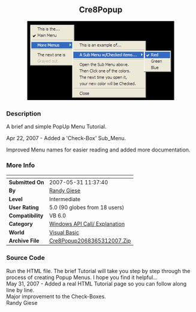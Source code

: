 ﻿<div align="center">

## Cre8Popup

<img src="PIC20074221322114528.Jpg">
</div>

### Description

A brief and simple PopUp Menu Tutorial.<br>

Apr 22, 2007 - Added a 'Check-Box' Sub_Menu.

Improved Menu names for easier reading and added more documentation.
 
### More Info
 


<span>             |<span>
---                |---
**Submitted On**   |2007-05-31 11:37:40
**By**             |[Randy Giese](https://github.com/Planet-Source-Code/PSCIndex/blob/master/ByAuthor/randy-giese.md)
**Level**          |Intermediate
**User Rating**    |5.0 (90 globes from 18 users)
**Compatibility**  |VB 6\.0
**Category**       |[Windows API Call/ Explanation](https://github.com/Planet-Source-Code/PSCIndex/blob/master/ByCategory/windows-api-call-explanation__1-39.md)
**World**          |[Visual Basic](https://github.com/Planet-Source-Code/PSCIndex/blob/master/ByWorld/visual-basic.md)
**Archive File**   |[Cre8Popup2068365312007\.Zip](https://github.com/Planet-Source-Code/randy-giese-cre8popup__1-68311/archive/master.zip)





### Source Code

Run the HTML file. The brief Tutorial will take you step by step through the process of creating Popup Menus. I hope you find it helpful...<BR>
May 31, 2007 - Added a real HTML Tutorial page so you can follow along line by line.<BR>
Major improvement to the Check-Boxes.<BR>
Randy Giese

